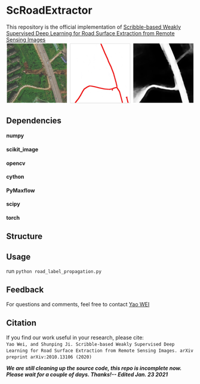 # ScRoadExtractor
This repository is the official implementation of [Scribble-based Weakly Supervised Deep Learning for Road Surface Extraction from Remote Sensing Images](https://arxiv.org/abs/2010.13106)  
![image](https://github.com/weiyao1996/weiyao1996.github.io/blob/master/img/xxxx.png)  
## Dependencies  
#### numpy  
#### scikit_image  
#### opencv  
#### cython
#### PyMaxflow  
#### scipy  
#### torch  
## Structure  
  
## Usage  
run `python road_label_propagation.py`  
## Feedback  
For questions and comments, feel free to contact [Yao WEI](weiyao@whu.edu.cn)
## Citation  
If you find our work useful in your research, please cite:  
`Yao Wei, and Shunping Ji. Scribble-based Weakly Supervised Deep Learning for Road Surface Extraction from Remote Sensing Images. arXiv preprint arXiv:2010.13106 (2020)`  
  
***We are still cleaning up the source code, this repo is incomplete now. Please wait for a couple of days. Thanks!-- Edited Jan. 23 2021***
